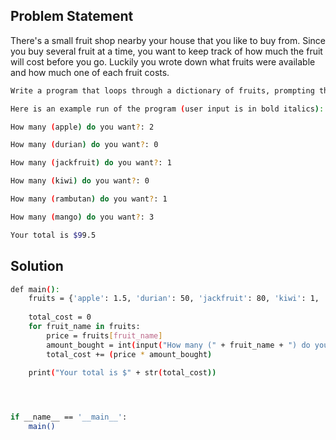 ## Problem Statement

There's a small fruit shop nearby your house that you like to buy from. Since you buy several fruit at a time, you want to keep track of how much the fruit will cost before you go. Luckily you wrote down what fruits were available and how much one of each fruit costs. 

``` bash 
Write a program that loops through a dictionary of fruits, prompting the user to see how many of each fruit they want to buy, and then prints out the total combined cost of all of the fruits.

Here is an example run of the program (user input is in bold italics):

How many (apple) do you want?: 2

How many (durian) do you want?: 0

How many (jackfruit) do you want?: 1

How many (kiwi) do you want?: 0

How many (rambutan) do you want?: 1

How many (mango) do you want?: 3

Your total is $99.5
```



## Solution

```bash
def main():
    fruits = {'apple': 1.5, 'durian': 50, 'jackfruit': 80, 'kiwi': 1, 'rambutan': 1.5, 'mango': 5}
    
    total_cost = 0
    for fruit_name in fruits:
        price = fruits[fruit_name]
        amount_bought = int(input("How many (" + fruit_name + ") do you want to buy?: "))
        total_cost += (price * amount_bought)
    
    print("Your total is $" + str(total_cost))




if __name__ == '__main__':
    main()
```